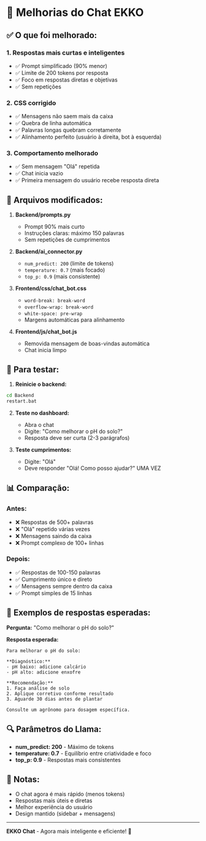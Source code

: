 # 🎯 Melhorias do Chat EKKO

## ✅ O que foi melhorado:

### 1. **Respostas mais curtas e inteligentes**
- ✅ Prompt simplificado (90% menor)
- ✅ Limite de 200 tokens por resposta
- ✅ Foco em respostas diretas e objetivas
- ✅ Sem repetições

### 2. **CSS corrigido**
- ✅ Mensagens não saem mais da caixa
- ✅ Quebra de linha automática
- ✅ Palavras longas quebram corretamente
- ✅ Alinhamento perfeito (usuário à direita, bot à esquerda)

### 3. **Comportamento melhorado**
- ✅ Sem mensagem "Olá" repetida
- ✅ Chat inicia vazio
- ✅ Primeira mensagem do usuário recebe resposta direta

## 🔧 Arquivos modificados:

1. **Backend/prompts.py**
   - Prompt 90% mais curto
   - Instruções claras: máximo 150 palavras
   - Sem repetições de cumprimentos

2. **Backend/ai_connector.py**
   - `num_predict: 200` (limite de tokens)
   - `temperature: 0.7` (mais focado)
   - `top_p: 0.9` (mais consistente)

3. **Frontend/css/chat_bot.css**
   - `word-break: break-word`
   - `overflow-wrap: break-word`
   - `white-space: pre-wrap`
   - Margens automáticas para alinhamento

4. **Frontend/js/chat_bot.js**
   - Removida mensagem de boas-vindas automática
   - Chat inicia limpo

## 🚀 Para testar:

1. **Reinicie o backend:**
```bash
cd Backend
restart.bat
```

2. **Teste no dashboard:**
   - Abra o chat
   - Digite: "Como melhorar o pH do solo?"
   - Resposta deve ser curta (2-3 parágrafos)

3. **Teste cumprimentos:**
   - Digite: "Olá"
   - Deve responder "Olá! Como posso ajudar?" UMA VEZ

## 📊 Comparação:

### Antes:
- ❌ Respostas de 500+ palavras
- ❌ "Olá" repetido várias vezes
- ❌ Mensagens saindo da caixa
- ❌ Prompt complexo de 100+ linhas

### Depois:
- ✅ Respostas de 100-150 palavras
- ✅ Cumprimento único e direto
- ✅ Mensagens sempre dentro da caixa
- ✅ Prompt simples de 15 linhas

## 🎨 Exemplos de respostas esperadas:

**Pergunta:** "Como melhorar o pH do solo?"

**Resposta esperada:**
```
Para melhorar o pH do solo:

**Diagnóstico:**
- pH baixo: adicione calcário
- pH alto: adicione enxofre

**Recomendação:**
1. Faça análise de solo
2. Aplique corretivo conforme resultado
3. Aguarde 30 dias antes de plantar

Consulte um agrônomo para dosagem específica.
```

## 🔍 Parâmetros do Llama:

- **num_predict: 200** - Máximo de tokens
- **temperature: 0.7** - Equilíbrio entre criatividade e foco
- **top_p: 0.9** - Respostas mais consistentes

## 📝 Notas:

- O chat agora é mais rápido (menos tokens)
- Respostas mais úteis e diretas
- Melhor experiência do usuário
- Design mantido (sidebar + mensagens)

---

**EKKO Chat** - Agora mais inteligente e eficiente! 🚀
